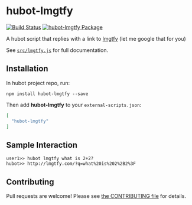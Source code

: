 # hubot-lmgtfy

[![Build Status](https://github.com/MonicaG/hubot-lmgtfy/actions/workflows/test.yml/badge.svg)](https://github.com/MonicaG/hubot-lmgtfy/actions/workflows/test.yml)
[![hubot-lmgtfy Package](https://github.com/MonicaG/hubot-lmgtfy/actions/workflows/npm-publish.yml/badge.svg)](https://github.com/MonicaG/hubot-lmgtfy/actions/workflows/npm-publish.yml)

A hubot script that replies with a link to [lmgtfy](http://lmgtfy.com/) (let me google that for you)  

See [`src/lmgtfy.js`](src/lmgtfy.js) for full documentation.

## Installation

In hubot project repo, run:

`npm install hubot-lmgtfy --save`

Then add **hubot-lmgtfy** to your `external-scripts.json`:

```json
[
  "hubot-lmgtfy"
]
```

## Sample Interaction

```
user1>> hubot lmgtfy what is 2+2?
hubot>> http://lmgtfy.com/?q=what%20is%202%2B2%3F
```

## Contributing

Pull requests are welcome! Please see [the CONTRIBUTING file](CONTRIBUTING.md) for details.
